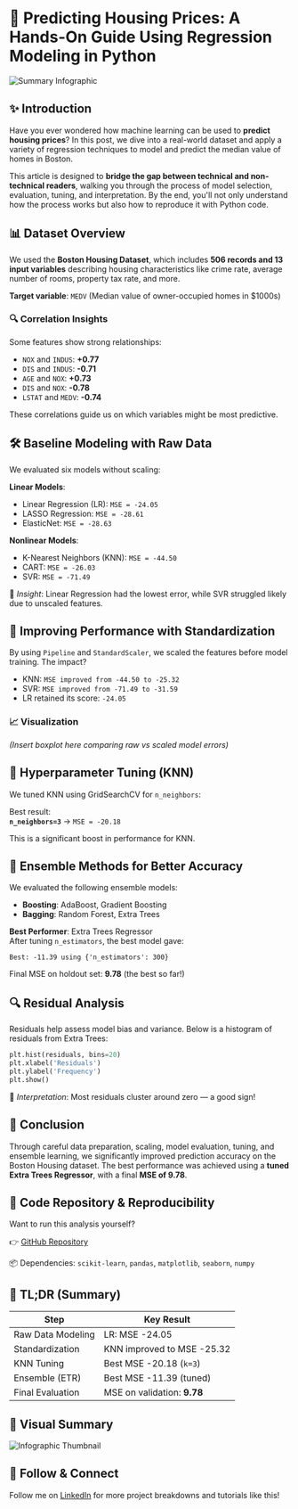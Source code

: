 
# 🏡 Predicting Housing Prices: A Hands-On Guide Using Regression Modeling in Python

![Summary Infographic](https://your-link-to-summary-infographic.png)

## ✨ Introduction

Have you ever wondered how machine learning can be used to **predict housing prices**? In this post, we dive into a real-world dataset and apply a variety of regression techniques to model and predict the median value of homes in Boston.

This article is designed to **bridge the gap between technical and non-technical readers**, walking you through the process of model selection, evaluation, tuning, and interpretation. By the end, you'll not only understand how the process works but also how to reproduce it with Python code.

## 📊 Dataset Overview

We used the **Boston Housing Dataset**, which includes **506 records and 13 input variables** describing housing characteristics like crime rate, average number of rooms, property tax rate, and more.

**Target variable**: `MEDV` (Median value of owner-occupied homes in $1000s)

### 🔍 Correlation Insights

Some features show strong relationships:

- `NOX` and `INDUS`: **+0.77**
- `DIS` and `INDUS`: **-0.71**
- `AGE` and `NOX`: **+0.73**
- `DIS` and `NOX`: **-0.78**
- `LSTAT` and `MEDV`: **-0.74**

These correlations guide us on which variables might be most predictive.

## 🛠️ Baseline Modeling with Raw Data

We evaluated six models without scaling:

**Linear Models**:
- Linear Regression (LR): `MSE = -24.05`
- LASSO Regression: `MSE = -28.61`
- ElasticNet: `MSE = -28.63`

**Nonlinear Models**:
- K-Nearest Neighbors (KNN): `MSE = -44.50`
- CART: `MSE = -26.03`
- SVR: `MSE = -71.49`

🧠 *Insight*: Linear Regression had the lowest error, while SVR struggled likely due to unscaled features.

## 🧼 Improving Performance with Standardization

By using `Pipeline` and `StandardScaler`, we scaled the features before model training. The impact?

- KNN: `MSE improved from -44.50 to -25.32`
- SVR: `MSE improved from -71.49 to -31.59`
- LR retained its score: `-24.05`

### 📈 Visualization

*(Insert boxplot here comparing raw vs scaled model errors)*

## 🔧 Hyperparameter Tuning (KNN)

We tuned KNN using GridSearchCV for `n_neighbors`:

Best result:  
**`n_neighbors=3`** → `MSE = -20.18`

This is a significant boost in performance for KNN.

## 🎯 Ensemble Methods for Better Accuracy

We evaluated the following ensemble models:

- **Boosting**: AdaBoost, Gradient Boosting
- **Bagging**: Random Forest, Extra Trees

**Best Performer**: Extra Trees Regressor  
After tuning `n_estimators`, the best model gave:

```text
Best: -11.39 using {'n_estimators': 300}
```

Final MSE on holdout set: **9.78** (the best so far!)

## 🔍 Residual Analysis

Residuals help assess model bias and variance. Below is a histogram of residuals from Extra Trees:

```python
plt.hist(residuals, bins=20)
plt.xlabel('Residuals')
plt.ylabel('Frequency')
plt.show()
```

🎯 *Interpretation*: Most residuals cluster around zero — a good sign!

## 📌 Conclusion

Through careful data preparation, scaling, model evaluation, tuning, and ensemble learning, we significantly improved prediction accuracy on the Boston Housing dataset. The best performance was achieved using a **tuned Extra Trees Regressor**, with a final **MSE of 9.78**.

## 🔗 Code Repository & Reproducibility

Want to run this analysis yourself?

👉 [GitHub Repository](https://github.com/your-repo-link-here)

📦 Dependencies: `scikit-learn`, `pandas`, `matplotlib`, `seaborn`, `numpy`

## 🧠 TL;DR (Summary)

| Step                  | Key Result                         |
|-----------------------|------------------------------------|
| Raw Data Modeling     | LR: MSE -24.05                     |
| Standardization       | KNN improved to MSE -25.32         |
| KNN Tuning            | Best MSE -20.18 (`k=3`)            |
| Ensemble (ETR)        | Best MSE -11.39 (tuned)            |
| Final Evaluation      | MSE on validation: **9.78**        |

## 🎨 Visual Summary

![Infographic Thumbnail](https://your-summary-image-link.com)

## 🔗 Follow & Connect

Follow me on [LinkedIn](https://www.linkedin.com/in/your-profile) for more project breakdowns and tutorials like this!
